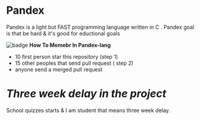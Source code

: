 # Pandex
Pandex is a light but FAST programming language written in C . Pandex goal is that be hard &amp; it's good for eductional goals 

![badge](https://tokei.rs/b1/github/Pandex-lang/Pandex)
**How To Memebr In Pandex-lang**
* 10 first person star this repository (step 1)
* 15 other peoples that send pull request ( step 2)
* anyone send a merged pull request

# ***Three week delay in the project***

School quizzes starts & I am student that means three week delay.
